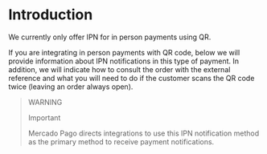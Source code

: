 # Introduction

We currently only offer IPN for in person payments using QR.

If you are integrating in person payments with QR code, below we will provide information about IPN notifications in this type of payment. In addition, we will indicate how to consult the order with the external reference and what you will need to do if the customer scans the QR code twice (leaving an order always open).

> WARNING
>
> Important
>
> Mercado Pago directs integrations to use this IPN notification method as the primary method to receive payment notifications.


